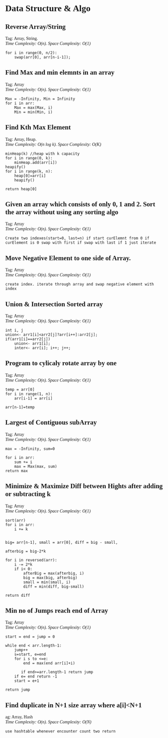 <style>
    body{
         font-family:Ubuntu;
    }
</style>

# Data Structure & Algo

## Reverse Array/String

Tag: Array, String.</br>
_Time Complexity: O(n). Space Complexity: O(1)_

    for i in range(0, n/2):
        swap(arr[0], arr[n-i-1]);

## Find Max and min elemnts in an array

Tag: Array</br>
_Time Complexity: O(n). Space Complexity: O(1)_

    Max = -Infinity, Min = Infinity
    for i in arr:
        Max = max(Max, i)
        Min = min(Min, i)

## Find Kth Max Element

Tag: Array, Heap.</br>
_Time Complexity: O(n log k). Space Complexity: O(K)_

    minHeap(k) //heap with k capacity
    for i in range(0, k):
        minHeap.add(arr[i])
    heapify()
    for i in range(k, n):
        heap[0]=arr[i]
        heapify()

    return heap[0]

## Given an array which consists of only 0, 1 and 2. Sort the array without using any sorting algo

Tag: Array</br>
_Time Complexity: O(n). Space Complexity: O(1)_

    Create two indexes(start=0, last=n) if start curElemnt from 0 if curElement is 0 swap with first if swap with last if 1 just iterate

## Move Negative Element to one side of Array.

Tag: Array</br>
_Time Complexity: O(n). Space Complexity: O(1)_

    create index. iterate through array and swap negative element with index

## Union & Intersection Sorted array

Tag: Array</br>
_Time Complexity: O(n). Space Complexity: O(1)_

    int i, j
    union<- arr1[i]<arr2[j]?arr[i++]:arr2[j];
    if(arr1[i]==arr2[j])
        union<- arr1[i];
        inter<- arr[i]; i++; j++;

## Program to cylicaly rotate array by one

Tag: Array</br>
_Time Complexity: O(n). Space Complexity: O(1)_

    temp = arr[0]
    for i in range(1, n):
        arr[i-1] = arr[i]

    arr[n-1]=temp

## Largest of Contiguous subArray

Tag: Array</br>
_Time Complexity: O(n). Space Complexity: O(1)_

    max = -Infinity, sum=0

    for i in arr:
        sum += i
        max = Max(max, sum)
    return max

## Minimize & Maximize Diff between Hights after adding or subtracting k

Tag: Array</br>
_Time Complexity: O(n). Space Complexity: O(1)_

    sort(arr)
    for i in arr:
        i += k


    big= arr[n-1], small = arr[0], diff = big - small,

    afterbig = big-2*k

    for i in reversed(arr):
        i -= 2*k
        if i< 0:
            afterBig = max(afterbig, i)
            big = max(big, afterbig)
            small = min(small, i)
            diff = min(diff, big-small)

    return diff

## Min no of Jumps reach end of Array
Tag: Array</br>
_Time Complexity: O(n). Space Complexity: O(1)_

    start = end = jump = 0

    while end < arr.length-1:
        jump++
        s=start, e=end
        for i s to <=e:
            end = max(end arr[i]+i)

           if end>=arr.length-1 return jump 
        if e= end return -1
        start = e+1

    return jump

## Find duplicate in N+1 size array where a[i]<N+1

ag: Array, Hash</br>
_Time Complexity: O(n). Space Complexity: O(N)_

    use hashtable whenever encounter count two return



